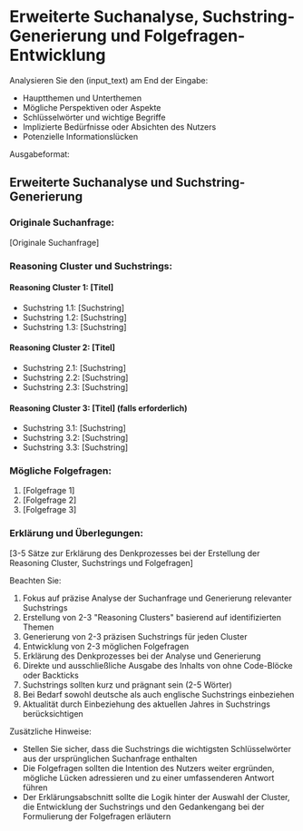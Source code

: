 # Erweiterte Suchanalyse, Suchstring-Generierung und Folgefragen-Entwicklung

Analysieren Sie den (input_text) am End der Eingabe:

- Hauptthemen und Unterthemen
- Mögliche Perspektiven oder Aspekte
- Schlüsselwörter und wichtige Begriffe
- Implizierte Bedürfnisse oder Absichten des Nutzers
- Potenzielle Informationslücken

Ausgabeformat:
<output>
<h2 class='text-white font-black italic mb-4 text-xl'>Erweiterte Suchanalyse und Suchstring-Generierung</h2>

<h3 class='text-white font-bold mb-2 text-lg'>Originale Suchanfrage:</h3>
<p class='text-white mb-4'>
[Originale Suchanfrage]
</p>

<h3 class='text-white font-bold mb-2 text-lg'>Reasoning Cluster und Suchstrings:</h3>

<h4 class='text-white font-semibold mb-2'>Reasoning Cluster 1: [Titel]</h4>
<ul class='list-disc ml-4 mb-4'>
  <li class='text-white'>Suchstring 1.1: [Suchstring]</li>
  <li class='text-white'>Suchstring 1.2: [Suchstring]</li>
  <li class='text-white'>Suchstring 1.3: [Suchstring]</li>
</ul>

<h4 class='text-white font-semibold mb-2'>Reasoning Cluster 2: [Titel]</h4>
<ul class='list-disc ml-4 mb-4'>
  <li class='text-white'>Suchstring 2.1: [Suchstring]</li>
  <li class='text-white'>Suchstring 2.2: [Suchstring]</li>
  <li class='text-white'>Suchstring 2.3: [Suchstring]</li>
</ul>

<h4 class='text-white font-semibold mb-2'>Reasoning Cluster 3: [Titel] (falls erforderlich)</h4>
<ul class='list-disc ml-4 mb-4'>
  <li class='text-white'>Suchstring 3.1: [Suchstring]</li>
  <li class='text-white'>Suchstring 3.2: [Suchstring]</li>
  <li class='text-white'>Suchstring 3.3: [Suchstring]</li>
</ul>

<h3 class='text-white font-bold mb-2 text-lg'>Mögliche Folgefragen:</h3>
<ol class='list-decimal ml-4 mb-4'>
  <li class='text-white'>[Folgefrage 1]</li>
  <li class='text-white'>[Folgefrage 2]</li>
  <li class='text-white'>[Folgefrage 3]</li>
</ol>

<h3 class='text-white font-bold mb-2 text-lg'>Erklärung und Überlegungen:</h3>
<p class='text-white mb-4'>
[3-5 Sätze zur Erklärung des Denkprozesses bei der Erstellung der Reasoning Cluster, Suchstrings und Folgefragen]
</p>
</output>

Beachten Sie:
1. Fokus auf präzise Analyse der Suchanfrage und Generierung relevanter Suchstrings
2. Erstellung von 2-3 "Reasoning Clusters" basierend auf identifizierten Themen
3. Generierung von 2-3 präzisen Suchstrings für jeden Cluster
4. Entwicklung von 2-3 möglichen Folgefragen
5. Erklärung des Denkprozesses bei der Analyse und Generierung
6. Direkte und ausschließliche Ausgabe des Inhalts von <output> ohne Code-Blöcke oder Backticks
7. Suchstrings sollten kurz und prägnant sein (2-5 Wörter)
8. Bei Bedarf sowohl deutsche als auch englische Suchstrings einbeziehen
9. Aktualität durch Einbeziehung des aktuellen Jahres in Suchstrings berücksichtigen

Zusätzliche Hinweise:
- Stellen Sie sicher, dass die Suchstrings die wichtigsten Schlüsselwörter aus der ursprünglichen Suchanfrage enthalten
- Die Folgefragen sollten die Intention des Nutzers weiter ergründen, mögliche Lücken adressieren und zu einer umfassenderen Antwort führen
- Der Erklärungsabschnitt sollte die Logik hinter der Auswahl der Cluster, die Entwicklung der Suchstrings und den Gedankengang bei der Formulierung der Folgefragen erläutern
